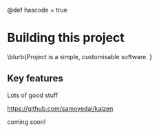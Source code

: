 
@def hascode = true

<!--
reviewed: 2/16/25
-->

# Building this project

\blurb{Project is a simple, customisable software. }

## Key features
Lots of good stuff

https://github.com/samoyedai/kaizen

coming soon!
